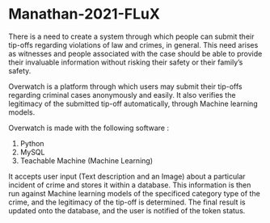 # Manathan-2021-FLuX
There is a need to create a system through which people can submit their tip-offs regarding violations of law and crimes, in general. This need arises as witnesses and people associated with the case should be able to provide their invaluable information without risking their safety or their family’s safety.

Overwatch is a platform through which users may submit their tip-offs regarding criminal cases anonymously and easily. It also verifies the legitimacy of the submitted tip-off automatically, through Machine learning models.

Overwatch is made with the following software :

1. Python
2. MySQL
3. Teachable Machine (Machine Learning)

It accepts user input (Text description and an Image) about a particular incident of crime and stores it within a database. This information is then run against Machine learning models of the specificed category type of the crime, and the legitimacy of the tip-off is determined. The final result is updated onto the database, and the user is notified of the token status.